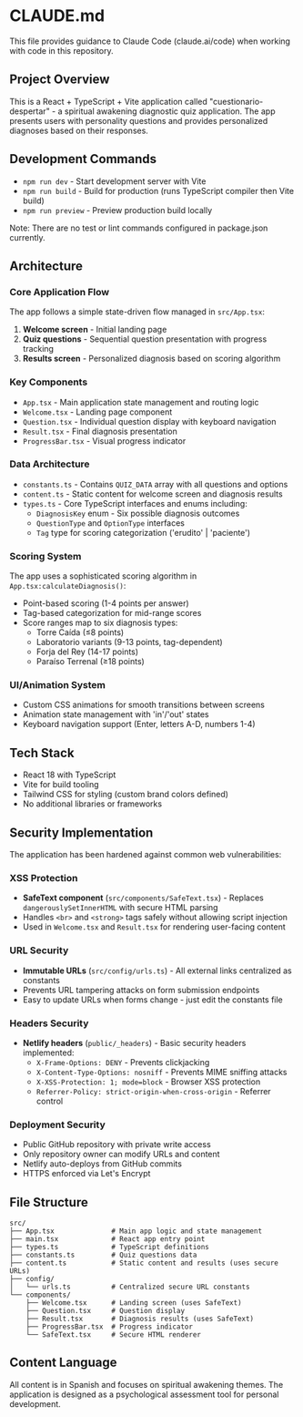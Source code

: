 # CLAUDE.md

This file provides guidance to Claude Code (claude.ai/code) when working with code in this repository.

## Project Overview

This is a React + TypeScript + Vite application called "cuestionario-despertar" - a spiritual awakening diagnostic quiz application. The app presents users with personality questions and provides personalized diagnoses based on their responses.

## Development Commands

- `npm run dev` - Start development server with Vite
- `npm run build` - Build for production (runs TypeScript compiler then Vite build)  
- `npm run preview` - Preview production build locally

Note: There are no test or lint commands configured in package.json currently.

## Architecture

### Core Application Flow
The app follows a simple state-driven flow managed in `src/App.tsx`:
1. **Welcome screen** - Initial landing page
2. **Quiz questions** - Sequential question presentation with progress tracking
3. **Results screen** - Personalized diagnosis based on scoring algorithm

### Key Components
- `App.tsx` - Main application state management and routing logic
- `Welcome.tsx` - Landing page component  
- `Question.tsx` - Individual question display with keyboard navigation
- `Result.tsx` - Final diagnosis presentation
- `ProgressBar.tsx` - Visual progress indicator

### Data Architecture
- `constants.ts` - Contains `QUIZ_DATA` array with all questions and options
- `content.ts` - Static content for welcome screen and diagnosis results
- `types.ts` - Core TypeScript interfaces and enums including:
  - `DiagnosisKey` enum - Six possible diagnosis outcomes
  - `QuestionType` and `OptionType` interfaces
  - `Tag` type for scoring categorization ('erudito' | 'paciente')

### Scoring System
The app uses a sophisticated scoring algorithm in `App.tsx:calculateDiagnosis()`:
- Point-based scoring (1-4 points per answer)
- Tag-based categorization for mid-range scores
- Score ranges map to six diagnosis types:
  - Torre Caída (≤8 points)
  - Laboratorio variants (9-13 points, tag-dependent)
  - Forja del Rey (14-17 points)  
  - Paraíso Terrenal (≥18 points)

### UI/Animation System
- Custom CSS animations for smooth transitions between screens
- Animation state management with 'in'/'out' states
- Keyboard navigation support (Enter, letters A-D, numbers 1-4)

## Tech Stack
- React 18 with TypeScript
- Vite for build tooling
- Tailwind CSS for styling (custom brand colors defined)
- No additional libraries or frameworks

## Security Implementation

The application has been hardened against common web vulnerabilities:

### XSS Protection
- **SafeText component** (`src/components/SafeText.tsx`) - Replaces `dangerouslySetInnerHTML` with secure HTML parsing
- Handles `<br>` and `<strong>` tags safely without allowing script injection
- Used in `Welcome.tsx` and `Result.tsx` for rendering user-facing content

### URL Security
- **Immutable URLs** (`src/config/urls.ts`) - All external links centralized as constants
- Prevents URL tampering attacks on form submission endpoints
- Easy to update URLs when forms change - just edit the constants file

### Headers Security
- **Netlify headers** (`public/_headers`) - Basic security headers implemented:
  - `X-Frame-Options: DENY` - Prevents clickjacking
  - `X-Content-Type-Options: nosniff` - Prevents MIME sniffing attacks  
  - `X-XSS-Protection: 1; mode=block` - Browser XSS protection
  - `Referrer-Policy: strict-origin-when-cross-origin` - Referrer control

### Deployment Security
- Public GitHub repository with private write access
- Only repository owner can modify URLs and content
- Netlify auto-deploys from GitHub commits
- HTTPS enforced via Let's Encrypt

## File Structure
```
src/
├── App.tsx              # Main app logic and state management
├── main.tsx             # React app entry point
├── types.ts             # TypeScript definitions
├── constants.ts         # Quiz questions data
├── content.ts           # Static content and results (uses secure URLs)
├── config/
│   └── urls.ts          # Centralized secure URL constants
└── components/
    ├── Welcome.tsx      # Landing screen (uses SafeText)
    ├── Question.tsx     # Question display
    ├── Result.tsx       # Diagnosis results (uses SafeText)
    ├── ProgressBar.tsx  # Progress indicator
    └── SafeText.tsx     # Secure HTML renderer
```

## Content Language
All content is in Spanish and focuses on spiritual awakening themes. The application is designed as a psychological assessment tool for personal development.